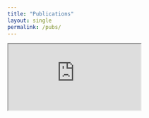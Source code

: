 ```yaml
---
title: "Publications"
layout: single
permalink: /pubs/
---
```

<iframe src="https://bibbase.org/show?bib=https%3A%2F%2Fkmdono02.github.io%2FCV%2FCV.bib#"></iframe> 
